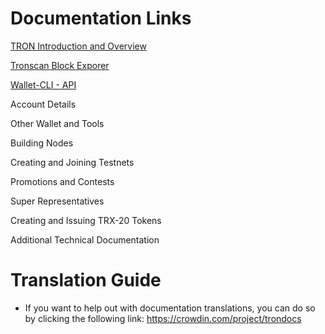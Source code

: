 # Documentation Links

[TRON Introduction and Overview](https://github.com/Pythagoras51213/Documentation/blob/master/English_Documentation/TRON_Introduction)


[Tronscan Block Exporer](https://github.com/Pythagoras51213/Documentation/tree/master/English_Documentation/TRON_Blockchain_Explorer)

[Wallet-CLI - API](https://github.com/Pythagoras51213/Documentation/tree/master/English_Documentation/Wallet%20CLI)

Account Details

Other Wallet and Tools

Building Nodes

Creating and Joining Testnets

Promotions and Contests

Super Representatives

Creating and Issuing TRX-20 Tokens

Additional Technical Documentation

# Translation Guide

+ If you want to help out with documentation translations, you can do so by clicking the following link: https://crowdin.com/project/trondocs
